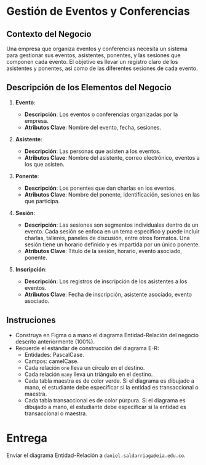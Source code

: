 # Gestión de Eventos y Conferencias

## Contexto del Negocio

Una empresa que organiza eventos y conferencias necesita un sistema para gestionar sus eventos, asistentes, ponentes, y las sesiones que componen cada evento. El objetivo es llevar un registro claro de los asistentes y ponentes, así como de las diferentes sesiones de cada evento.

## Descripción de los Elementos del Negocio

1. **Evento**:
   - **Descripción**: Los eventos o conferencias organizadas por la empresa.
   - **Atributos Clave**: Nombre del evento, fecha, sesiones.

2. **Asistente**:
   - **Descripción**: Las personas que asisten a los eventos.
   - **Atributos Clave**: Nombre del asistente, correo electrónico, eventos a los que asisten.

3. **Ponente**:
   - **Descripción**: Los ponentes que dan charlas en los eventos.
   - **Atributos Clave**: Nombre del ponente, identificación, sesiones en las que participa.

4. **Sesión**:
   - **Descripción**: Las sesiones son segmentos individuales dentro de un evento. Cada sesión se enfoca en un tema específico y puede incluir charlas, talleres, paneles de discusión, entre otros formatos. Una sesión tiene un horario definido y es impartida por un único ponente.
   - **Atributos Clave**: Título de la sesión, horario, evento asociado, ponente.

5. **Inscripción**:
   - **Descripción**: Los registros de inscripción de los asistentes a los eventos.
   - **Atributos Clave**: Fecha de inscripción, asistente asociado, evento asociado.

## Instruciones
- Construya en Figma o a mano el diagrama Entidad-Relación del negocio descrito anteriormente (100%).
- Recuerde el estándar de construcción del diagrama E-R:
    - Entidades: PascalCase.
    - Campos: camelCase.
    - Cada relación `one` lleva un círculo en el destino.
    - Cada relación `many` lleva un triángulo en el destino.
    - Cada tabla maestra es de color verde. Si el diagrama es dibujado a mano, el estudiante debe especificar si la entidad es transaccional o maestra.
    - Cada tabla transaccional es de color púrpura. Si el diagrama es dibujado a mano, el estudiante debe especificar si la entidad es transaccional o maestra.

# Entrega
Enviar el diagrama Entidad-Relación a `daniel.saldarriaga@eia.edu.co`.
